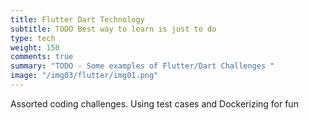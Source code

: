 ```yaml
---
title: Flutter Dart Technology
subtitle: TODO Best way to learn is just to do
type: tech
weight: 150
comments: true
summary: "TODO - Some examples of Flutter/Dart Challenges "
image: "/img03/flutter/img01.png"
---
```

Assorted coding challenges.  Using test cases and Dockerizing for fun

